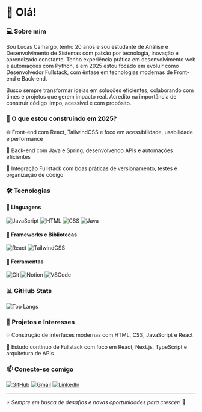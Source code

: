 # 👋 Olá!

### 💻 Sobre mim
Sou Lucas Camargo, tenho 20 anos e sou estudante de Análise e Desenvolvimento de Sistemas com paixão por tecnologia, inovação e aprendizado constante. Tenho experiência prática em desenvolvimento web e automações com Python, e em 2025 estou focado em evoluir como Desenvolvedor Fullstack, com ênfase em tecnologias modernas de Front-end e Back-end.

Busco sempre transformar ideias em soluções eficientes, colaborando com times e projetos que gerem impacto real. Acredito na importância de construir código limpo, acessível e com propósito.

### 🚀 O que estou construindo em 2025?
🌐 Front-end com React, TailwindCSS e foco em acessibilidade, usabilidade e performance

🧠 Back-end com Java e Spring, desenvolvendo APIs e automações eficientes

🔄 Integração Fullstack com boas práticas de versionamento, testes e organização de código

### 🛠️ Tecnologias
#### 📌 Linguagens
![JavaScript](https://img.shields.io/badge/-JavaScript-F7DF1E?style=flat&logo=javascript&logoColor=black) 
![HTML](https://img.shields.io/badge/-HTML-E34F26?style=flat&logo=html5&logoColor=white) 
![CSS](https://img.shields.io/badge/-CSS-1572B6?style=flat&logo=css3&logoColor=white) 
![Java](https://img.shields.io/badge/-Java-007396?style=flat&logo=java&logoColor=white)

#### 📌 Frameworks e Bibliotecas 
![React](https://img.shields.io/badge/-React-61DAFB?style=flat&logo=react&logoColor=black) 
![TailwindCSS](https://img.shields.io/badge/-TailwindCSS-38B2AC?style=flat&logo=tailwind-css&logoColor=white)

#### 📌 Ferramentas
![Git](https://img.shields.io/badge/-Git-F05032?style=flat&logo=git&logoColor=white) 
![Notion](https://img.shields.io/badge/-Notion-000000?style=flat&logo=notion&logoColor=white) 
![VSCode](https://img.shields.io/badge/-VS_Code-007ACC?style=flat&logo=visual-studio-code&logoColor=white)

### 📊 GitHub Stats
![Top Langs](https://github-readme-stats.vercel.app/api/top-langs/?username=Lucascam4rgo&layout=compact&theme=tokyonight)

### 🌱 Projetos e Interesses
💡 Construção de interfaces modernas com HTML, CSS, JavaScript e React

🎯 Estudo contínuo de Fullstack com foco em React, Next.js, TypeScript e arquitetura de APIs
  

### 📫 Conecte-se comigo
[![GitHub](https://img.shields.io/badge/GitHub-181717?style=flat&logo=github&logoColor=white)](https://github.com/Lucascam4rgo)
[![Gmail](https://img.shields.io/badge/Gmail-D14836?style=flat&logo=gmail&logoColor=white)](mailto:lucascamargo005@gmail.com)
[![LinkedIn](https://img.shields.io/badge/LinkedIn-0077B5?style=flat&logo=linkedin&logoColor=white)](https://linkedin.com/in/lcs-camargo)

---
⚡ *Sempre em busca de desafios e novas oportunidades para crescer!* 🚀
